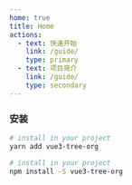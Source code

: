 ```yaml
---
home: true
title: Home
actions:
  - text: 快速开始
    link: /guide/
    type: primary
  - text: 项目简介
    link: /guide/
    type: secondary
---
```


### 安装

<CodeGroup>
  <CodeGroupItem title="YARN" active>

```bash
# install in your project
yarn add vue3-tree-org

```

  </CodeGroupItem>

  <CodeGroupItem title="NPM">
  
```bash
# install in your project
npm install -S vue3-tree-org

```

  </CodeGroupItem>
</CodeGroup>
